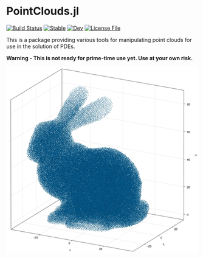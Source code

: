 # PointClouds.jl

[![Build Status](https://github.com/kylebeggs/PointClouds.jl/actions/workflows/CI.yml/badge.svg?branch=main)](https://github.com/kylebeggs/PointClouds.jl/actions/workflows/CI.yml?query=branch%3Amain)
[![Stable](https://img.shields.io/badge/docs-stable-blue.svg)](https://kylebeggs.github.io/PointClouds.jl/stable)
[![Dev](https://img.shields.io/badge/docs-dev-blue.svg)](https://kylebeggs.github.io/PointClouds.jl/dev)
[![License File](https://img.shields.io/badge/license-MIT-blue)](https://github.com/kylebeggs/PointClouds.jl/blob/master/LICENSE)

This is a package providing various tools for manipulating point clouds for use in the
solution of PDEs.

**Warning - This is not ready for prime-time use yet. Use at your own risk.**

![Bunny](bunny.jpeg)
